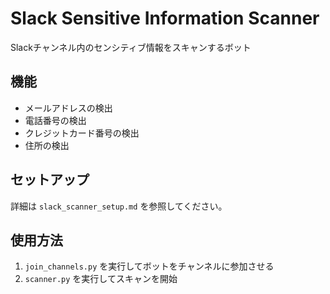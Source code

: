 # Slack Sensitive Information Scanner

Slackチャンネル内のセンシティブ情報をスキャンするボット

## 機能
- メールアドレスの検出
- 電話番号の検出
- クレジットカード番号の検出
- 住所の検出

## セットアップ
詳細は `slack_scanner_setup.md` を参照してください。

## 使用方法
1. `join_channels.py` を実行してボットをチャンネルに参加させる
2. `scanner.py` を実行してスキャンを開始
